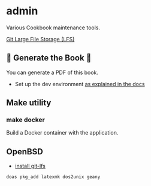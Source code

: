# admin

Various Cookbook maintenance tools.

[Git Large File Storage (LFS)](https://git-lfs.com/)

## :blue_book: Generate the Book :orange_book:

You can generate a PDF of this book.

- Set up the dev environment [as explained in the docs](docs/nix.md)

## Make utility

### make docker

Build a Docker container with the application.

## OpenBSD

- [install git-lfs](https://github.com/git-lfs/git-lfs)

```sh
doas pkg_add latexmk dos2unix geany
```
